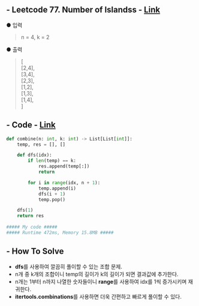 ## - Leetcode 77. Number of Islandss - [Link](https://leetcode.com/problems/combinations/)
● 입력  
> n = 4, k = 2

● 출력
> [  
  [2,4],  
  [3,4],  
  [2,3],  
  [1,2],  
  [1,3],  
  [1,4],  
]

## - Code - [Link](https://github.com/imtaesuu/AlgorithmPractice_with_Python/blob/main/Graph_Traversal/Leetcode_Combinations/Leetcode_Combinations.py)

```python
def combine(n: int, k: int) -> List[List[int]]:
    temp, res = [], []

    def dfs(idx):
        if len(temp) == k:
            res.append(temp[:])
            return

        for i in range(idx, n + 1):
            temp.append(i)
            dfs(i + 1)
            temp.pop()

    dfs(1)
    return res
	
##### My code #####
##### Runtime 472ms, Memory 15.8MB #####
```

## - **How To Solve**
- **dfs**를 사용하여 깔끔히 풀이할 수 있는 조합 문제.
- n개 중 k개의 조합이니 temp의 길이가 k의 길이가 되면 결과값에 추가한다.
- n개는 1부터 n까지 나열한 숫자들이니 **range**를 사용하여 idx를 1씩 증가시키며 재귀한다.
- **itertools.combinations**를 사용하면 더욱 간편하고 빠르게 풀이할 수 있다.